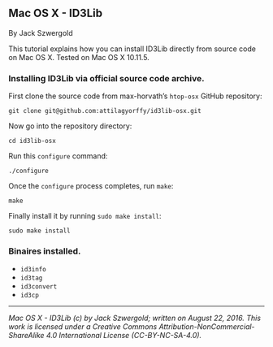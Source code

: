 ## Mac OS X - ID3Lib

By Jack Szwergold

This tutorial explains how you can install ID3Lib directly from source code on Mac OS X. Tested on Mac OS X 10.11.5.

### Installing ID3Lib via official source code archive.

First clone the source code from max-horvath’s `htop-osx` GitHub repository:

	git clone git@github.com:attilagyorffy/id3lib-osx.git
	
Now go into the repository directory:

	cd id3lib-osx
	
Run this `configure` command:

	./configure
	
Once the `configure` process completes, run `make`:

	make
	
Finally install it by running `sudo make install`:

	sudo make install

### Binaires installed.

* `id3info`
* `id3tag`
* `id3convert`
* `id3cp`

***

*Mac OS X - ID3Lib (c) by Jack Szwergold; written on August 22, 2016. This work is licensed under a Creative Commons Attribution-NonCommercial-ShareAlike 4.0 International License (CC-BY-NC-SA-4.0).*